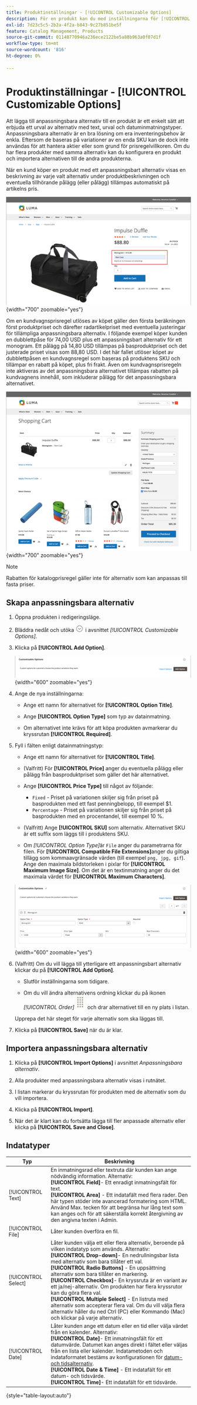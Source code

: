 ```yaml
---
title: Produktinställningar - [!UICONTROL Customizable Options]
description: För en produkt kan du med inställningarna för [!UICONTROL Customizable Options] erbjuda ett urval av alternativ med indatatyperna text, markering och datum.
exl-id: 7d23c5c5-2b2a-4f2a-b843-9c27b851be5f
feature: Catalog Management, Products
source-git-commit: 01148770946a236ece2122be5a88b963a0f07d1f
workflow-type: tm+mt
source-wordcount: '816'
ht-degree: 0%

---
```


# Produktinställningar - [!UICONTROL Customizable Options]

Att lägga till anpassningsbara alternativ till en produkt är ett enkelt sätt att erbjuda ett urval av alternativ med text, urval och datuminmatningstyper. Anpassningsbara alternativ är en bra lösning om era inventeringsbehov är enkla. Eftersom de baseras på variationer av en enda SKU kan de dock inte användas för att hantera aktier eller som grund för prisregelvillkoren. Om du har flera produkter med samma alternativ kan du konfigurera en produkt och importera alternativen till de andra produkterna.

När en kund köper en produkt med ett anpassningsbart alternativ visas en beskrivning av varje valt alternativ under produktbeskrivningen och eventuella tillhörande pålägg (eller pålägg) tillämpas automatiskt på artikelns pris.

![Produktinformation med anpassningsbart alternativ](./assets/storefront-customizable-option-product-detail.png){width="700" zoomable="yes"}

Om en kundvagnsprisregel utlöses av köpet gäller den första beräkningen först produktpriset och därefter radartikelpriset med eventuella justeringar för tillämpliga anpassningsbara alternativ. I följande exempel köper kunden en dubblettpåse för 74,00 USD plus ett anpassningsbart alternativ för ett monogram. Ett pålägg på 14,80 USD tillämpas på basproduktpriset och det justerade priset visas som 88,80 USD. I det här fallet utlöser köpet av dubblettpåsen en kundvagnsregel som baseras på produktens SKU och tillämpar en rabatt på köpet, plus fri frakt. Även om kundvagnsprisregeln inte aktiveras av det anpassningsbara alternativet tillämpas rabatten på kundvagnens innehåll, som inkluderar pålägg för det anpassningsbara alternativet.

![Kundvagn med anpassningsbart alternativ och prisregel](./assets/storefront-customizable-option-cart-price-rule.png){width="700" zoomable="yes"}

>[!NOTE]
>
>Rabatten för katalogprisregel gäller inte för alternativ som kan anpassas till fasta priser.

## Skapa anpassningsbara alternativ

1. Öppna produkten i redigeringsläge.

1. Bläddra nedåt och utöka ![Expansionsväljaren](../assets/icon-display-expand.png) i avsnittet _[!UICONTROL Customizable Options]_.

1. Klicka på **[!UICONTROL Add Option]**.

   ![Anpassningsbara alternativ](./assets/product-customizable-options.png){width="600" zoomable="yes"}

1. Ange de nya inställningarna:

   - Ange ett namn för alternativet för **[!UICONTROL Option Title]**.

   - Ange **[!UICONTROL Option Type]** som typ av datainmatning.

   - Om alternativet inte krävs för att köpa produkten avmarkerar du kryssrutan **[!UICONTROL Required]**.

1. Fyll i fälten enligt datainmatningstyp:

   - Ange ett namn för alternativet för **[!UICONTROL Title]**.

   - (Valfritt) För **[!UICONTROL Price]** anger du eventuella pålägg eller pålägg från basproduktpriset som gäller det här alternativet.

   - Ange **[!UICONTROL Price Type]** till något av följande:

      - `Fixed` - Priset på variationen skiljer sig från priset på basprodukten med ett fast penningbelopp, till exempel $1.
      - `Percentage` - Priset på variationen skiljer sig från priset på basprodukten med en procentandel, till exempel 10 %.

   - (Valfritt) Ange **[!UICONTROL SKU]** som alternativ. Alternativet SKU är ett suffix som läggs till i produktens SKU.

   - Om _[!UICONTROL Option Type]_&#x200B;är `File` anger du parametrarna för filen. För **[!UICONTROL Compatible File Extensions]**&#x200B;anger du giltiga tillägg som kommaavgränsade värden (till exempel `png, jpg, gif`). Ange den maximala bildstorleken i pixlar för **[!UICONTROL Maximum Image Size]**. Om det är en textinmatning anger du det maximala värdet för **[!UICONTROL Maximum Characters]**.

   ![Lägg till värden för anpassningsalternativ](./assets/product-customizable-options-add-values.png){width="600" zoomable="yes"}

1. (Valfritt) Om du vill lägga till ytterligare ett anpassningsbart alternativ klickar du på **[!UICONTROL Add Option]**.

   - Slutför inställningarna som tidigare.

   - Om du vill ändra alternativens ordning klickar du på ikonen _[!UICONTROL Order]_![Sorteringsordning](../assets/icon-sort-order.png) och drar alternativet till en ny plats i listan.

   Upprepa det här steget för varje alternativ som ska läggas till.

1. Klicka på **[!UICONTROL Save]** när du är klar.

## Importera anpassningsbara alternativ

1. Klicka på **[!UICONTROL Import Options]** i avsnittet _Anpassningsbara alternativ_.


1. Alla produkter med anpassningsbara alternativ visas i rutnätet.

1. I listan markerar du kryssrutan för produkten med de alternativ som du vill importera.

1. Klicka på **[!UICONTROL Import]**.

1. När det är klart kan du fortsätta lägga till fler anpassade alternativ eller klicka på **[!UICONTROL Save and Close]**.

## Indatatyper

| Typ | Beskrivning |
|---------------------|---------------|
| [!UICONTROL Text] | En inmatningsrad eller textruta där kunden kan ange nödvändig information. Alternativ:<br />**[!UICONTROL Field]**- Ett enradigt inmatningsfält för text.<br />**[!UICONTROL Area]** - Ett indatafält med flera rader. Den här typen stöder inte avancerad formatering som HTML. Använd Max. tecken för att begränsa hur lång text som kan anges och för att säkerställa korrekt återgivning av den angivna texten i Admin. |
| [!UICONTROL File] | Låter kunden överföra en fil. |
| [!UICONTROL Select] | Låter kunden välja ett eller flera alternativ, beroende på vilken indatatyp som används. Alternativ:<br />**[!UICONTROL Drop-down]**- En nedrullningsbar lista med alternativ som bara tillåter ett val.<br />**[!UICONTROL Radio Buttons]** - En uppsättning alternativ som bara tillåter en markering.<br />**[!UICONTROL Checkbox]**- En kryssruta är en variant av ett ja/nej-alternativ. Om produkten har flera kryssrutor kan du göra flera val.<br />**[!UICONTROL Multiple Select]** - En listruta med alternativ som accepterar flera val. Om du vill välja flera alternativ håller du ned Ctrl (PC) eller Kommando (Mac) och klickar på varje alternativ. |
| [!UICONTROL Date] | Låter kunden ange ett datum eller en tid eller välja värdet från en kalender. Alternativ: <br />**[!UICONTROL Date]**- Ett inmatningsfält för ett datumvärde. Datumet kan anges direkt i fältet eller väljas från en lista eller kalender. Indatametoden och indataformatet bestäms av konfigurationen för [datum- och tidsalternativ](attributes-input-types.md#date-and-time-options).<br />**[!UICONTROL Date & Time]** - Ett indatafält för ett datum- och tidsvärde.<br />**[!UICONTROL Time]**- Ett indatafält för ett tidsvärde. |

{style="table-layout:auto"}
